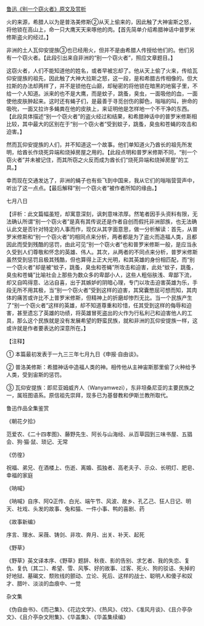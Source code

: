 [鲁迅《别一个窃火者》原文及赏析](https://www.vrrw.net/wx/8111.html)

火的来源，希腊人以为是普洛美修斯②从天上偷来的，因此触了大神宙斯之怒，将他锁在高山上，命一只大鹰天天来啄他的肉。【首先简单介绍希腊神话中普罗米修斯盗火的经过。】

非洲的土人瓦仰安提族③也已经用火，但并不是由希腊人传授给他们的。他们另有一个窃火者。【此段引出来自非洲的“别一个窃火者”，照应文章题目。】



这窃火者，人们不能知道他的姓名，或者早被忘却了。他从天上偷了火来，传给瓦仰安提族的祖先，因此触了大神大拉斯之怒，这一段，是和希腊古传相像的。但大拉斯的办法却两样了，并不是锁他在山巅，却秘密的将他锁在暗黑的地窖子里，不给一个人知道。派来的也不是大鹰，而是蚊子，跳蚤，臭虫，一面吸他的血，一面使他皮肤肿起来。这时还有蝇子们，是最善于寻觅创伤的脚色，嗡嗡的叫，拚命的吸吮，一面又拉许多蝇粪在他的皮肤上，来证明他是怎样地一个不干净的东西。【此段具体描述“别一个窃火者”的盗火经过和结果，和希腊神话中的普罗米修斯相比较，其中最大的区别在于“别一个窃火者”受到蚊子，跳蚤，臭虫和苍蝇的攻击和迫害。】

然而瓦仰安提族的人们，并不知道这一个故事。他们单知道火乃酋长的祖先所发明，给酋长作烧死异端和烧掉房屋之用的。【此段点明和普罗米修斯不同，“别一个窃火者”并未被记住，而其所窃之火反而成为酋长们“烧死异端和烧掉房屋”的工具。】

幸而现在交通发达了，非洲的蝇子也有些飞到中国来，我从它们的嗡嗡营营声中，听出了这一点点。【最后解释“别一个窃火者”被作者所知的缘由。】

七月八日

【评析：此文篇幅虽短，却寓意深刻，讽刺意味浓厚。然笔者因手头资料有限，无法确认所谓“别一个窃火者”是真有其传说还是作者自创而假托非洲部族，也无法确认此文是否针对特定的人事而作，现仅从其字面意思，做一分析解读：首先，从普罗米修斯和“别一个窃火者”的相同点来分析，两者都是为了盗火而造福人类，且都因此而受到残酷的惩罚，由此可见“别一个窃火者”也和普罗米修斯一般，是应当永久受到人们尊敬和怀念的英雄、伟人。其次，从两者的不同点来分析，普罗米修斯虽然受到惩罚且极其残酷，但也算得上正大光明，和其英雄的身份相匹配，而“别一个窃火者”却是被“蚊子，跳蚤，臭虫和苍蝇”所攻击和迫害，此处“蚊子，跳蚤，臭虫和苍蝇”比喻社会上那些为数众多的卑鄙小人，这些人粗俗肤浅、卑鄙下流，却又自鸣得意、沾沾自喜，出于其嫉妒的阴暗心理，专门以攻击迫害英雄为乐，手段无所不用其极，当“别一个窃火者”受到这样的迫害，其窝囊憋屈可想而知，其肉体的痛苦或许比不上普罗米修斯，但精神上的折磨却惨烈无比。当一个民族产生了“别一个窃火者”这样的英雄，却不知道尊重和珍惜，任其受到这样的侮辱和迫害，甚至遗忘了英雄的功绩，将英雄冒死盗出的火作为行私利己和迫害他人的工具，那么这个民族就是没有发展希望的野蛮民族，就和非洲的瓦仰安提族一样，这或许就是作者要表达的深意所在。】



【注释】

① 本篇最初发表于一九三三年七月九日《申报·自由谈》。

② 普洛美修斯：希腊神话中造福人类的神。相传他从主神宙斯那里偷了火种给予人类，受到宙斯的惩罚。

③ 瓦仰安提族：即尼亚姆威齐人（Wanyamwezi），东非坦桑尼亚的主要民族之一，属班图语系。原信祖先崇拜，现多已为基督教和伊斯兰教所取代。

鲁迅作品全集鉴赏

《朝花夕拾》

范爱农、《二十四孝图》、藤野先生、阿长与山海经、从百草园到三味书屋、五猖会、狗·猫·鼠、琐记、无常

《仿徨》

祝福、弟兄、在酒楼上、伤逝、离婚、孤独者、高老夫子、示众、长明灯、肥皂、幸福的家庭

《呐喊》

《呐喊》自序、阿Q正传、白光、端午节、风波、故乡、孔乙己、狂人日记、明天、社戏、头发的故事、兔和猫、一件小事、鸭的喜剧、药

《故事新编》

序言、理水、采薇、铸剑、非攻、奔月、出关、补天、起死

《野草》

《野草》英文译本序、《野草》题辞、秋夜、影的告别、求乞者、我的失恋、复仇、复仇〔其二〕、希望、雪、风筝、好的故事、过客、死火、狗的驳诘、失掉的好地狱、墓碣文、颓败线的颤动、立论、死后、这样的战士、聪明人和傻子和奴才、腊叶、淡淡的血痕中、一觉

杂文集

《伪自由书》、《而己集》、《花边文学》、《热风》、《坟》、《准风月谈》、《且介亭杂文》、《且介亭杂文附集》、《华盖集》、《华盖集续编》


